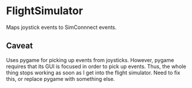 # FlightSimulator
Maps joystick events to SimConnnect events.

## Caveat
Uses pygame for picking up events from joysticks. However, pygame requires that its GUI is focused in order to pick up events. 
Thus, the whole thing stops working as soon as I get into the flight simulator. Need to fix this, or replace pygame with something else.
